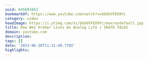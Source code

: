 ```yaml
---
uuid: 645601663
bookmarkOf: https://www.youtube.com/watch?v=bbUGVFEO9Yc
category: video
headImage: https://i.ytimg.com/vi/bbUGVFEO9Yc/maxresdefault.jpg
title: How Wes Kremer Lives An Analog Life | SKATE TALES
domain: youtube.com
description: 
tags: []
date: '2023-06-28T11:31:40.770Z'
highlights: 
---
```




